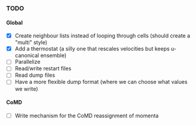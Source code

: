 ### TODO

#### Global

- [x] Create neighbour lists instead of looping through cells (should create a "multi" style)
- [x] Add a thermostat (a silly one that rescales velocities but keeps u-canonical ensemble)
- [ ] Parallelize
- [ ] Read/write restart files
- [ ] Read dump files
- [ ] Have a more flexible dump format (where we can choose what values we write)

#### CoMD
- [ ] Write mechanism for the CoMD reassignment of momenta
